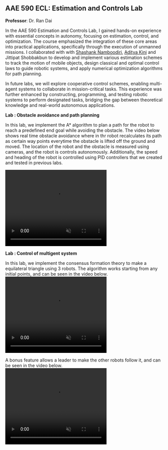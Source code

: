 ## AAE 590 ECL: Estimation and Controls Lab

**Professor**: Dr. Ran Dai

In the AAE 590 Estimation and Controls Lab, I gained hands-on experience with essential concepts in autonomy, focusing on estimation, control, and optimization. The course emphasized the integration of these core areas into practical applications, specifically through the execution of unmanned missions. I collaborated with with <a href="https://www.linkedin.com/in/shashank-namboodiri/" target="_blank" title="LinkedIn">Shashank Namboodiri</a>,  <a href="https://www.linkedin.com/in/adityakini/" target="_blank" title="LinkedIn">Aditya Kini</a> and Jittipat Shobbakbun to develop and implement various estimation schemes to track the motion of mobile objects, design classical and optimal control laws to guide robotic systems, and apply numerical optimization algorithms for path planning. 

In future labs, we will explore cooperative control schemes, enabling multi-agent systems to collaborate in mission-critical tasks. This experience was further enhanced by constructing, programming, and testing robotic systems to perform designated tasks, bridging the gap between theoretical knowledge and real-world autonomous applications.

**Lab : Obstacle avoidance and path planning**

In this lab, we implement the A* algorithm to plan a path for the robot to reach a predefined end goal while avoiding the obstacle. The video below shows real time obstacle avoidance where in thr robot recalculates its path as certain way points everytime the obstacle is lifted off the ground and moved. The location of the robot and the obstacle is measured using cameras, and the robot is controls autonomously. Additionally, the speed and heading of the robot is controlled using PID controllers that we created and tested in previous labs. 

<video width="320" height="240" controls muted>
  <source src="assets\images\lab3.mp4" type="video/mp4">
</video>

**Lab : Control of multigent system**

In this lab, we implement the consensus formation theory to make a equilateral triangle using 3 robots. The algorithm works starting from any initial points, and can be seen in the video below. 
<video width="320" height="240" controls muted>
  <source src="assets\images\lab4_1.mp4" type="video/mp4">
</video>

A bonus feature allows a leader to make the other robots follow it, and can be seen in the video below. 
<video width="320" height="240" controls muted>
  <source src="assets\images\lab4_2.mp4" type="video/mp4">
</video>
